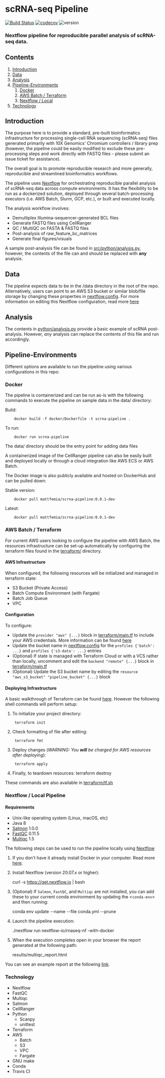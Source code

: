 # scRNA-seq Pipeline
[![Build Status](https://app.travis-ci.com/mattfemia/scrnaseq-pipeline.svg?branch=master)](https://app.travis-ci.com/mattfemia/scrnaseq-pipeline)
[![codecov](https://codecov.io/gh/mattfemia/scrnaseq-pipeline/branch/master/graph/badge.svg?token=guV5fVIYcy)](https://codecov.io/gh/mattfemia/scrnaseq-pipeline) 
 ![version](https://img.shields.io/badge/version-0.0.1b2-blue)  
  
### **Nextflow pipeline for reproducible parallel analysis of scRNA-seq data**.
  
## Contents
1. [Introduction](##Introduction)
2. [Data](##Data)
3. [Analysis](##Analysis)
4. [Pipeline-Environments](##Pipeline-Environments)
   1. [Docker](###Docker)
   2. [AWS Batch / Terraform](###awsbatch)
   3. [Nextflow / Local](###local)
5. [Technology](##Technology)

  
## Introduction  
The purpose here is to provide a standard, pre-built bioinformatics infrastructure for processing single-cell RNA sequencing (scRNA-seq) files generated primarily with 10X Genomics' Chromium controllers / library prep (however, the pipeline could be easily modified to exclude these pre-processing steps and work directly with FASTQ files - please submit an issue ticket for assistance).  
  
The overall goal is to promote reproducible research and more generally, reproducible and streamlined bioinformatics workflows.  
  
The pipeline uses [Nextflow](https://www.nextflow.io/) for orchestrating reproducible parallel analysis of scRNA-seq data across compute environments. It has the flexibility to be run as a dockerized solution, deployed through several batch-processing executors (i.e. AWS Batch, Slurm, GCP, etc.), or built and executed locally.

The analysis workflow involves:
  
* Demultiplex Illumina-sequencer-generated BCL files
* Generate FASTQ files using CellRanger
* QC / MultiQC on FASTA & FASTQ files
* Post-analysis of raw_feature_bc_matrices
* Generate final figures/visuals
  
A sample post-analysis file can be found in [src/python/analysis.py](src/python/analysis.py), however, the contents of the file can and should be replaced with **any** analysis.
  
## Data
  
The pipeline expects data to be in the /data directory in the root of the repo. Alternatively, users can point to an AWS S3 bucket or similar blob/file storage by changing these properties in [nextflow.config](nextflow.config). For more information on editing this Nextflow configuration, read more [here](https://www.nextflow.io/docs/latest/amazons3.html)

## Analysis
  
The contents in [python/analysis.py](python/analysis.py) provide a basic example of scRNA post-analysis. However, *any* analysis can replace the contents of this file and run accordingly.

## Pipeline-Environments
  
Different options are available to run the pipeline using various configurations in this repo:  
  
### Docker  
  
The pipeline is containerized and can be run as-is with the following commands
to execute the pipeline on sample data in the data/ directory:

Build:  

        docker build -f docker/Dockerfile -t scrna-pipeline .
        
  
To run:  

        docker run scrna-pipeline
        
  
The data/ directory should be the entry point for adding data files
  
A containerized image of the CellRanger pipeline can also be easily built and deployed
locally or through a cloud integration like AWS ECS or AWS Batch.  
  
The Docker image is also publicly available and hosted on DockerHub and can be pulled down:

Stable version:  

        docker pull mattfemia/scrna-pipeline:0.0.1-dev
        
Latest:  

        docker pull mattfemia/scrna-pipeline:0.0.1-dev
        
### AWS Batch / Terraform <a name="awsbatch"></a>
  
For current AWS users looking to configure the pipeline with AWS Batch, the resources infrastructure can be set-up automatically by configuring the terraform files found in the [terraform/](/terraform) directory.
  
#### AWS Infrastructure  
When configured, the following resources will be initialized and managed in terraform state:  
  
- S3 Bucket (Private Access)
- Batch Compute Environment (with Fargate)
- Batch Job Queue
- VPC
  
#### Configuration
To configure:  
  
- Update the `provider "aws" {...}` block in [terraform/main.tf](/terraform/main.tf) to include your AWS credentials. More information can be found [here](https://registry.terraform.io/providers/hashicorp/aws/latest/docs#provider-configuration)
- Update the bucket name in [nextflow.config](nextflow.config) for the `profiles {'batch': ...}` and `profiles {'s3-data': ...}` entries
- (Optional) If state is managed with Terraform Cloud or with a VCS rather than locally, uncomment and edit the `backend "remote" {...}` block in [terraform/main.tf](/terraform/main.tf)
- (Optional) Update the S3 bucket name by editing the `resource "aws_s3_bucket" "pipeline_bucket" {...}` block
  
#### Deploying Infrastructure
A basic walkthrough of Terraform can be found [here](https://learn.hashicorp.com/collections/terraform/aws-get-started?utm_source=WEBSITE&utm_medium=WEB_IO&utm_offer=ARTICLE_PAGE&utm_content=DOCS). However the following shell commands will perform setup:
  
1. To initialize your project directory:

        terraform init
          
2. Check formatting of file after editing:

        terraform fmt
        
3. Deploy changes (*WARNING: You **will** be charged for AWS resources after deploying*):

        terraform apply
        
4. Finally, to teardown resources:
        terraform destroy
        
These commands are also available in [terraform/tf.sh](terraform/tf.sh)  
  
### Nextflow / Local Pipeline <a name="local"></a>
  
#### Requirements
  
* Unix-like operating system (Linux, macOS, etc)
* Java 8
* [Salmon](https://combine-lab.github.io/salmon/) 1.0.0
* [FastQC](https://www.bioinformatics.babraham.ac.uk/projects/fastqc/) 0.11.5
* [Multiqc](https://multiqc.info) 1.5

The following steps can be used to run the pipeline locally using [Nextflow](https://www.nextflow.io/)  
  
1. If you don't have it already install Docker in your computer. Read more [here](https://docs.docker.com/).

2. Install Nextflow (version 20.07.x or higher):
      
      curl -s https://get.nextflow.io | bash

3. (Optional) If `Salmon`, `FastQC`, and `Multiqc` are not installed, you can add these to your current conda environment by updating the <`conda-env`> and then running:

      conda env update --name <conda-env> --file conda.yml --prune
        
4. Launch the pipeline execution: 

      ./nextflow run nextflow-io/rnaseq-nf -with-docker
        
5. When the execution completes open in your browser the report generated at the following path:

      results/multiqc_report.html 
	
You can see an example report at the following [link](http://multiqc.info/examples/rna-seq/multiqc_report.html).

### Technology
  
- Nextflow
- FastQC
- Multiqc
- Salmon
- CellRanger
- Python
  - Scanpy
  - unittest
- Terraform
- AWS
  - Batch
  - S3
  - VPC
  - Fargate
- GNU make
- Conda
- Travis CI